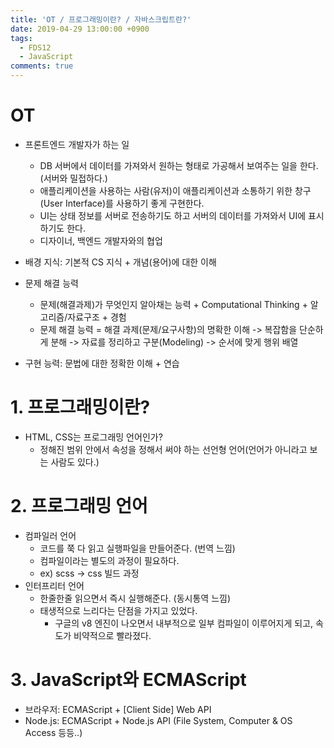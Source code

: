 ```yaml
---
title: 'OT / 프로그래밍이란? / 자바스크립트란?'
date: 2019-04-29 13:00:00 +0900
tags:
  - FDS12
  - JavaScript
comments: true
---
```


# OT

- 프론트엔드 개발자가 하는 일

  - DB 서버에서 데이터를 가져와서 원하는 형태로 가공해서 보여주는 일을 한다. (서버와 밀접하다.)
  - 애플리케이션을 사용하는 사람(유저)이 애플리케이션과 소통하기 위한 창구(User Interface)를 사용하기 좋게 구현한다.
  - UI는 상태 정보를 서버로 전송하기도 하고 서버의 데이터를 가져와서 UI에 표시하기도 한다.
  - 디자이너, 백엔드 개발자와의 협업

- 배경 지식: 기본적 CS 지식 + 개념(용어)에 대한 이해
- 문제 해결 능력
  - 문제(해결과제)가 무엇인지 알아채는 능력 + Computational Thinking + 알고리즘/자료구조 + 경험
  - 문제 해결 능력 = 해결 과제(문제/요구사항)의 명확한 이해 -> 복잡함을 단순하게 분해 -> 자료를 정리하고 구분(Modeling) -> 순서에 맞게 행위 배열
- 구현 능력: 문법에 대한 정확한 이해 + 연습

# 1. 프로그래밍이란?

- HTML, CSS는 프로그래밍 언어인가?
  - 정해진 범위 안에서 속성을 정해서 써야 하는 선언형 언어(언어가 아니라고 보는 사람도 있다.)

# 2. 프로그래밍 언어

- 컴파일러 언어
  - 코드를 쭉 다 읽고 실행파일을 만들어준다. (번역 느낌)
  - 컴파일이라는 별도의 과정이 필요하다.
  - ex) scss -> css 빌드 과정
- 인터프리터 언어
  - 한줄한줄 읽으면서 즉시 실행해준다. (동시통역 느낌)
  - 태생적으로 느리다는 단점을 가지고 있었다.
    - 구글의 v8 엔진이 나오면서 내부적으로 일부 컴파일이 이루어지게 되고, 속도가 비약적으로 빨라졌다.

# 3. JavaScript와 ECMAScript

- 브라우저: ECMAScript + [Client Side] Web API
- Node.js: ECMAScript + Node.js API (File System, Computer & OS Access 등등..)
